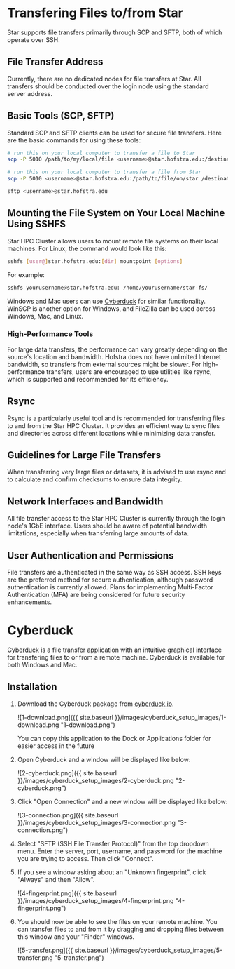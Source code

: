 # Transfering Files to/from Star

Star supports file transfers primarily through SCP and SFTP, both of which operate over SSH.

## File Transfer Address

Currently, there are no dedicated nodes for file transfers at Star. All transfers should be conducted over the login node using the standard server address.

## Basic Tools (SCP, SFTP)

Standard SCP and SFTP clients can be used for secure file transfers. Here are the basic commands for using these tools:

```bash
# run this on your local computer to transfer a file to Star
scp -P 5010 /path/to/my/local/file <username>@star.hofstra.edu:/destination/path/to/file/on/star

# run this on your local computer to transfer a file from Star
scp -P 5010 <username>@star.hofstra.edu:/path/to/file/on/star /destination/path/to/file/on/local/computer

sftp <username>@star.hofstra.edu
```

## Mounting the File System on Your Local Machine Using SSHFS

Star HPC Cluster allows users to mount remote file systems on their local machines. For Linux, the command would look like this:

```bash
sshfs [user@]star.hofstra.edu:[dir] mountpoint [options]
```

For example:

```bash
sshfs yourusername@star.hofstra.edu: /home/yourusername/star-fs/
```

Windows and Mac users can use [Cyberduck](https://cs.hofstra.edu/docs/pages/guides/cyberduck_setup.html) for similar functionality. WinSCP is another option for Windows, and FileZilla can be used across Windows, Mac, and Linux.

### High-Performance Tools

For large data transfers, the performance can vary greatly depending on the source's location and bandwidth. Hofstra does not have unlimited Internet bandwidth, so transfers from external sources might be slower. For high-performance transfers, users are encouraged to use utilities like rsync, which is supported and recommended for its efficiency.

## Rsync

Rsync is a particularly useful tool and is recommended for transferring files to and from the Star HPC Cluster. It provides an efficient way to sync files and directories across different locations while minimizing data transfer.

## Guidelines for Large File Transfers

When transferring very large files or datasets, it is advised to use rsync and to calculate and confirm checksums to ensure data integrity.

## Network Interfaces and Bandwidth

All file transfer access to the Star HPC Cluster is currently through the login node's 1GbE interface. Users should be aware of potential bandwidth limitations, especially when transferring large amounts of data.

## User Authentication and Permissions

File transfers are authenticated in the same way as SSH access. SSH keys are the preferred method for secure authentication, although password authentication is currently allowed. Plans for implementing Multi-Factor Authentication (MFA) are being considered for future security enhancements.

# Cyberduck

[Cyberduck](https://cyberduck.io/) is a file transfer application with an intuitive graphical interface for transfering files to or from a remote machine.
Cyberduck is available for both Windows and Mac.

## Installation

1. Download the Cyberduck package from [cyberduck.io](https://cyberduck.io/).

   ![1-download.png]({{ site.baseurl }}/images/cyberduck_setup_images/1-download.png "1-download.png")

   You can copy this application to the Dock or Applications folder for easier access in the future
2. Open Cyberduck and a window will be displayed like below:

   ![2-cyberduck.png]({{ site.baseurl }}/images/cyberduck_setup_images/2-cyberduck.png "2-cyberduck.png")

3. Click "Open Connection" and a new window will be displayed like below:

   ![3-connection.png]({{ site.baseurl }}/images/cyberduck_setup_images/3-connection.png "3-connection.png")

4. Select "SFTP (SSH File Transfer Protocol)" from the top dropdown menu. Enter the server, port, username, and password for the machine you are trying to access. Then click "Connect".

5. If you see a window asking about an "Unknown fingerprint", click "Always" and then "Allow".

   ![4-fingerprint.png]({{ site.baseurl }}/images/cyberduck_setup_images/4-fingerprint.png "4-fingerprint.png")

6. You should now be able to see the files on your remote machine. You can transfer files to and from it by dragging and dropping files between this window and your "Finder" windows.

   ![5-transfer.png]({{ site.baseurl }}/images/cyberduck_setup_images/5-transfer.png "5-transfer.png")
